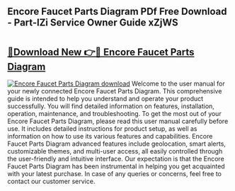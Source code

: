 ## Encore Faucet Parts Diagram PDf Free Download - Part-lZi Service Owner Guide xZjWS

# <h2><a href="http://dfs8edj.blite.top/?on=Encore+Faucet+Parts+Diagram">🔗Download New 👉🔴 Encore Faucet Parts Diagram</a></h2>

[![Encore Faucet Parts Diagram download](https://i.imgur.com/lujVjoI.png)](http://dfs8edj.blite.top/?on=Encore+Faucet+Parts+Diagram)
Welcome to the user manual for your newly connected Encore Faucet Parts Diagram. This comprehensive guide is intended to help you understand and operate your product successfully. You will find detailed information on features, installation, operation, maintenance, and troubleshooting. To get the most out of your Encore Faucet Parts Diagram, please read this user manual carefully before use. It includes detailed instructions for product setup, as well as information on how to use its various features and capabilities. Encore Faucet Parts Diagram advanced features include geolocation, smart alerts, customizable themes, and multi-user access, all easily controlled through the user-friendly and intuitive interface. Our expectation is that the Encore Faucet Parts Diagram has been instrumental in helping you get acquainted with your latest purchase. In case of any queries or concerns, feel free to contact our customer service.
